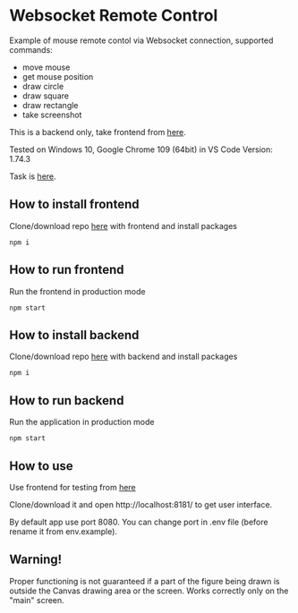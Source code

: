 # Websocket Remote Control

Example of mouse remote contol via Websocket connection, supported commands:

- move mouse
- get mouse position
- draw circle
- draw square
- draw rectangle
- take screenshot

This is a backend only, take frontend from [here](https://github.com/rolling-scopes-school/remote-control).

Tested on Windows 10, Google Chrome 109 (64bit) in VS Code Version: 1.74.3

Task is [here](https://github.com/AlreadyBored/nodejs-assignments/blob/main/assignments/remote-control/assignment.md).

## How to install frontend

Clone/download repo [here](https://github.com/rolling-scopes-school/remote-control) with frontend and install packages

```
npm i
```

## How to run frontend

Run the frontend in production mode

```
npm start
```

## How to install backend

Clone/download repo [here](https://github.com/pini86/remote-control/tree/develop) with backend and install packages

```
npm i
```

## How to run backend

Run the application in production mode

```
npm start
```

## How to use

Use frontend for testing from [here](https://github.com/rolling-scopes-school/remote-control)

Clone/download it and open http://localhost:8181/ to get user interface.

By default app use port 8080. You can change port in .env file (before rename it from env.example).

## Warning!

Proper functioning is not guaranteed if a part of the figure being drawn is outside the Canvas drawing area or the screen. Works correctly only on the "main" screen.
